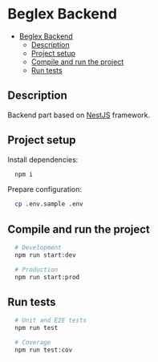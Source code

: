 # Beglex Backend

+ [Beglex Backend](#beglex-backend)
  + [Description](#description)
  + [Project setup](#project-setup)
  + [Compile and run the project](#compile-and-run-the-project)
  + [Run tests](#run-tests)






## Description

Backend part based on [NestJS](https://nestjs.com/) framework.






## Project setup

Install dependencies:
```bash
  npm i
```

Prepare configuration:
```bash
  cp .env.sample .env
```






## Compile and run the project

```bash
  # Development
  npm run start:dev

  # Production
  npm run start:prod
```






## Run tests

```bash
  # Unit and E2E tests
  npm run test

  # Coverage
  npm run test:cov
```
